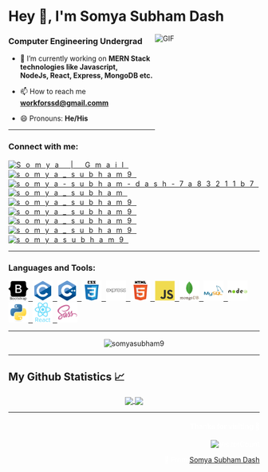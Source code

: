 <h1 align="left">Hey 👋, I'm Somya Subham Dash</h1>
<img align="right" alt="GIF" width="210x"height="220px" src="https://i.pinimg.com/originals/c5/59/c1/c559c148424a1c8ed49fb5a9372dd134.gif" />
<h3 align="left">Computer Engineering Undergrad</h3>


- 🔭 I’m currently working on **MERN Stack technologies like Javascript,** 
      <br> **NodeJs, React, Express, MongoDB etc.**

- 📫 How to reach me **workforssd@gmail.comm**

- 😄 Pronouns: **He/His**

---

<h3 align="left">Connect with me:</h3>
<div  align="left" style=" letter-spacing:10px; ">
<a href="mailto:workforssd@gmail.com"><img align="center" alt="Somya | Gmail"  width="32px" height="27px"  src="https://cdn.dribbble.com/users/2113992/screenshots/14510264/gmail_animation.gif"/></a>
<a href="https://twitter.com/somya_subham9" target="blank"><img align="center" src="https://techcrunch.com/wp-content/uploads/2014/06/twitter-rise.gif?w=730&crop=1" alt="somya_subham9"  width="32px" height="27px" /></a>
<a href="https://linkedin.com/in/somya-subham-dash-7a83211b7" target="blank"><img align="center" src="https://i.pinimg.com/originals/de/b4/6f/deb46f02a59e3b3a2aa58fac16290d63.gif" alt="somya-subham-dash-7a83211b7"  width="32px" height="27px" /></a>
<a href="https://instagram.com/somya_subham" target="blank"><img align="center" src="https://letket.com/wp-content/uploads/2020/07/IncompleteTightDanishswedishfarmdog-max-1mb.gif" alt="somya_subham"  width="32px" height="27px" /></a>
<a href="https://www.codechef.com/users/somya_subham9" target="blank"><img align="center" src="https://static.uacdn.net/thumbnail/external-app-icons/ce4fd2180646452aa0b03c3ffa3ef8e2.png" alt="somya_subham9"  width="32px" height="27px" /></a>
<a href="https://www.hackerrank.com/somya_subham9" target="blank"><img align="center" src="https://raw.githubusercontent.com/rahuldkjain/github-profile-readme-generator/master/src/images/icons/Social/hackerrank.svg" alt="somya_subham9"  width="32px" height="27px" /></a>
<a href="https://codeforces.com/profile/somya_subham9" target="blank"><img align="center" src="https://raw.githubusercontent.com/rahuldkjain/github-profile-readme-generator/master/src/images/icons/Social/codeforces.svg" alt="somya_subham9"  width="32px" height="27px" /></a>
<a href="https://www.leetcode.com/somya_subham9" target="blank"><img align="center" src="https://raw.githubusercontent.com/rahuldkjain/github-profile-readme-generator/master/src/images/icons/Social/leet-code.svg" alt="somya_subham9"  width="32px" height="27px" /></a>
<a href="https://auth.geeksforgeeks.org/user/somyasubham9" target="blank"><img align="center" src="https://raw.githubusercontent.com/rahuldkjain/github-profile-readme-generator/master/src/images/icons/Social/geeks-for-geeks.svg" alt="somyasubham9"  width="32px" height="27px" /></a>


</div>



---

<h3 align="left">Languages and Tools:</h3>
<p style=" letter-spacing:5px;" align="left"> <a href="https://getbootstrap.com" target="_blank" rel="noreferrer"> <img src="https://raw.githubusercontent.com/devicons/devicon/master/icons/bootstrap/bootstrap-plain-wordmark.svg" alt="bootstrap"  width="40px" height="40px"/> </a> <a href="https://www.cprogramming.com/" target="_blank" rel="noreferrer"> <img src="https://raw.githubusercontent.com/devicons/devicon/master/icons/c/c-original.svg" alt="c"  width="40px" height="40px"/> </a> <a href="https://www.w3schools.com/cpp/" target="_blank" rel="noreferrer"> <img src="https://raw.githubusercontent.com/devicons/devicon/master/icons/cplusplus/cplusplus-original.svg" alt="cplusplus"  width="40px" height="40px"/> </a> <a href="https://www.w3schools.com/css/" target="_blank" rel="noreferrer"> <img src="https://raw.githubusercontent.com/devicons/devicon/master/icons/css3/css3-original-wordmark.svg" alt="css3"  width="40px" height="40px"/> </a> <a href="https://expressjs.com" target="_blank" rel="noreferrer"> <img src="https://raw.githubusercontent.com/devicons/devicon/master/icons/express/express-original-wordmark.svg" alt="express"  width="40px" height="40px"/> </a> <a href="https://www.w3.org/html/" target="_blank" rel="noreferrer"> <img src="https://raw.githubusercontent.com/devicons/devicon/master/icons/html5/html5-original-wordmark.svg" alt="html5"  width="40px" height="40px"/> </a> <a href="https://developer.mozilla.org/en-US/docs/Web/JavaScript" target="_blank" rel="noreferrer"> <img src="https://raw.githubusercontent.com/devicons/devicon/master/icons/javascript/javascript-original.svg" alt="javascript"  width="40px" height="40px"/> </a> <a href="https://www.mongodb.com/" target="_blank" rel="noreferrer"> <img src="https://raw.githubusercontent.com/devicons/devicon/master/icons/mongodb/mongodb-original-wordmark.svg" alt="mongodb"  width="40px" height="40px"/> </a> <a href="https://www.mysql.com/" target="_blank" rel="noreferrer"> <img src="https://raw.githubusercontent.com/devicons/devicon/master/icons/mysql/mysql-original-wordmark.svg" alt="mysql"  width="40px" height="40px"/> </a> <a href="https://nodejs.org" target="_blank" rel="noreferrer"> <img src="https://raw.githubusercontent.com/devicons/devicon/master/icons/nodejs/nodejs-original-wordmark.svg" alt="nodejs"  width="40px" height="40px"/> </a> <a href="https://www.python.org" target="_blank" rel="noreferrer"> <img src="https://raw.githubusercontent.com/devicons/devicon/master/icons/python/python-original.svg" alt="python"  width="40px" height="40px"/> </a> <a href="https://reactjs.org/" target="_blank" rel="noreferrer"> <img src="https://raw.githubusercontent.com/devicons/devicon/master/icons/react/react-original-wordmark.svg" alt="react"  width="40px" height="40px"/> </a> <a href="https://sass-lang.com" target="_blank" rel="noreferrer"> <img src="https://raw.githubusercontent.com/devicons/devicon/master/icons/sass/sass-original.svg" alt="sass"  width="40px" height="40px"/> </a> </p>

---

<p align="center"><img align="center" src="https://github-readme-streak-stats.herokuapp.com/?user=somyasubham9&theme=synthwave" alt="somyasubham9" /></p>

---

## My Github Statistics 📈

 <div align="center"> 
     <a href="">
      <img align="center" src="https://github-readme-stats.vercel.app/api?username=somyasubham9&&show_icons=true&theme=synthwave" />
    </a>
    <a href="">
      <img align="center" height="195px" src="https://github-readme-stats.vercel.app/api/top-langs/?username=somyasubham9&theme=synthwave&hide=glsl,python"/>
    </a>
</div


      
 </br>
 
---

<div align="right" style="color:white">

#### Thanks for visiting 💚
![VisitorCount](https://profile-counter.glitch.me/somyasubham9/count.svg)

🧉 From [Somya Subham Dash](https://github.com/somyasubham9)

</div>
